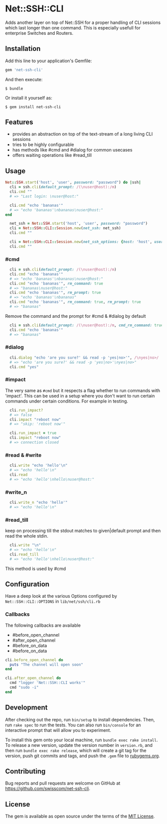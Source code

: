 # Net::SSH::CLI

Adds another layer on top of Net::SSH for a proper handling of CLI sessions which last longer than one command. This is especially usefull for enterprise Switches and Routers.

## Installation

Add this line to your application's Gemfile:

```ruby
gem 'net-ssh-cli'
```

And then execute:

    $ bundle

Or install it yourself as:

    $ gem install net-ssh-cli

## Features

 - provides an abstraction on top of the text-stream of a long living CLI sessions
 - tries to be highly configurable
 - has methods like #cmd and #dialog for common usecases
 - offers waiting operations like #read_till

## Usage

```ruby
Net::SSH.start('host', 'user', password: "password") do |ssh|
  cli = ssh.cli(default_prompt: /(\nuser@host):/m)
  cli.cmd ""
  # => "Last login: \nuser@host:"

  cli.cmd "echo 'bananas'"
  # => "echo 'bananas'\nbananas\nuser@host:"
end
```

```ruby
  net_ssh = Net::SSH.start('host', 'user', password: "password")
  cli = Net::SSH::CLI::Session.new(net_ssh: net_ssh)
  cli.cmd ""
```

```ruby
  cli = Net::SSH::CLI::Session.new(net_ssh_options: {host: 'host', user: 'user', password: 'password'})
  cli.cmd ""
```

### #cmd
```ruby
  cli = ssh.cli(default_prompt: /(\nuser@host):/m)
  cli.cmd "echo 'bananas'"
  # => "echo 'bananas'\nbananas\nuser@host:"
  cli.cmd "echo 'bananas'", rm_command: true
  # => "bananas\nuser@host:"
  cli.cmd "echo 'bananas'", rm_prompt: true
  # => "echo 'bananas'\nbananas"
  cli.cmd "echo 'bananas'", rm_command: true, rm_prompt: true
  # => "bananas"
```

Remove the command and the prompt for #cmd & #dialog by default
```ruby
  cli = ssh.cli(default_prompt: /(\nuser@host):/m, cmd_rm_command: true, cmd_rm_prompt: true)
  cli.cmd "echo 'bananas'"
  # => "bananas"
```

### #dialog
```ruby
  cli.dialog "echo 'are you sure?' && read -p 'yes|no>'", /\nyes|no>/
  # => "echo 'are you sure?' && read -p 'yes|no>'\nyes|no>"
  cli.cmd "yes"
```

### #impact

The very same as `#cmd` but it respects a flag whether to run commands with 'impact'.
This can be used in a setup where you don't want to run certain commands under certain conditions.
For example in testing. 

```ruby
  cli.run_impact?
  # => false
  cli.impact "reboot now"
  # => "skip: 'reboot now'"
```

```ruby
  cli.run_impact = true
  cli.impact "reboot now"
  # => connection closed
```

### #read & #write

```ruby
  cli.write "echo 'hello'\n"
  # => "echo 'hello'\n"
  cli.read
  # => "echo 'hello'\nhello\nuser@host:"
```

### #write_n
```ruby
  cli.write_n "echo 'hello'"
  # => "echo 'hello'\n"
```

### #read_till
keep on processing till the stdout matches to given|default prompt and then read the whole stdin.
```ruby
  cli.write "\n"
  # => "echo 'hello'\n"
  cli.read_till
  # => "echo 'hello'\nhello\nuser@host:"
```

This method is used by #cmd

## Configuration

Have a deep look at the various Options configured by ``Net::SSH::CLI::OPTIONS`` in ``lib/net/ssh/cli.rb``

### Callbacks

The following callbacks are available
 - #before_open_channel
 - #after_open_channel
 - #before_on_data
 - #before_on_data

```ruby
cli.before_open_channel do
  puts "The channel will open soon"
end
```

```ruby
cli.after_open_channel do
  cmd "logger 'Net::SSH::CLI works'"
  cmd "sudo -i"
end
```

## Development

After checking out the repo, run `bin/setup` to install dependencies. Then, run `rake spec` to run the tests. You can also run `bin/console` for an interactive prompt that will allow you to experiment.

To install this gem onto your local machine, run `bundle exec rake install`. To release a new version, update the version number in `version.rb`, and then run `bundle exec rake release`, which will create a git tag for the version, push git commits and tags, and push the `.gem` file to [rubygems.org](https://rubygems.org).

## Contributing

Bug reports and pull requests are welcome on GitHub at https://github.com/swisscom/net-ssh-cli.

## License

The gem is available as open source under the terms of the [MIT License](https://opensource.org/licenses/MIT).
